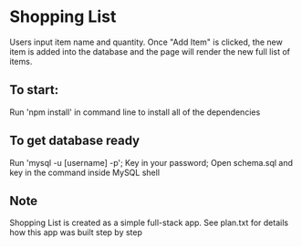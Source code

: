 # Shopping List
Users input item name and quantity. Once "Add Item" is clicked, the new item is added into the database and the page will render the new full list of items.

## To start:
Run 'npm install' in command line to install all of the dependencies

## To get database ready
Run 'mysql -u [username] -p';
Key in your password;
Open schema.sql and key in the command inside MySQL shell

## Note
Shopping List is created as a simple full-stack app. See plan.txt for details how this app was built step by step
